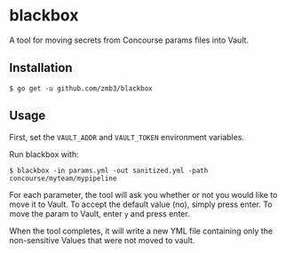 # blackbox

A tool for moving secrets from Concourse params files into Vault.

## Installation

`$ go get -u github.com/zmb3/blackbox`

## Usage

First, set the `VAULT_ADDR` and `VAULT_TOKEN` environment variables.

Run blackbox with:

```
$ blackbox -in params.yml -out sanitized.yml -path concourse/myteam/mypipeline
```

For each parameter, the tool will ask you whether or not you would like to move it
to Vault.  To accept the default value (no), simply press enter.  To move the param
to Vault, enter `y` and press enter.

When the tool completes, it will write a new YML file containing only the non-sensitive
Values that were not moved to vault.
